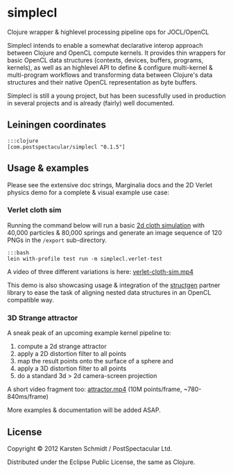 # simplecl

Clojure wrapper & highlevel processing pipeline ops for JOCL/OpenCL

Simplecl intends to enable a somewhat declarative interop approach between Clojure and OpenCL compute kernels. It provides thin wrappers for basic OpenCL data structures (contexts, devices, buffers, programs, kernels), as well as an highlevel API to define & configure multi-kernel & multi-program workflows and transforming data between Clojure's data structures and their native OpenCL representation as byte buffers.

Simplecl is still a young project, but has been sucessfully used in production in several projects and is already (fairly) well documented.

## Leiningen coordinates

    :::clojure
    [com.postspectacular/simplecl "0.1.5"]

## Usage & examples

Please see the extensive doc strings, Marginalia docs and the 2D Verlet physics demo for a complete & visual example use case:

### Verlet cloth sim

Running the command below will run a basic [2d cloth simulation](https://bitbucket.org/postspectacular/simplecl/src/tip/test/simplecl/verlet_test.clj) with 40,000 particles & 80,000 springs and generate an image sequence of 120 PNGs in the `/export` sub-directory.

    :::bash
    lein with-profile test run -m simplecl.verlet-test

A video of three different variations is here: [verlet-cloth-sim.mp4](http://media.postspectacular.com/2012/simplecl/20121208-gridx-hd720.mp4)

This demo is also showcasing usage & integration of the [structgen](http://hg.postspectacular.com/structgen) partner library to ease the task of aligning nested data structures in an OpenCL compatible way.

### 3D Strange attractor

A sneak peak of an upcoming example kernel pipeline to:

1. compute a 2d strange attractor
2. apply a 2D distortion filter to all points
3. map the result points onto the surface of a sphere and
4. apply a 3D distortion filter to all points
5. do a standard 3d > 2d camera-screen projection

A short video fragment too: [attractor.mp4](http://media.postspectacular.com/2012/simplecl/20121205-attractor-grad-hd720.mp4) (10M points/frame, ~780-840ms/frame)

More examples & documentation will be added ASAP.

## License

Copyright © 2012 Karsten Schmidt / PostSpectacular Ltd.

Distributed under the Eclipse Public License, the same as Clojure.
